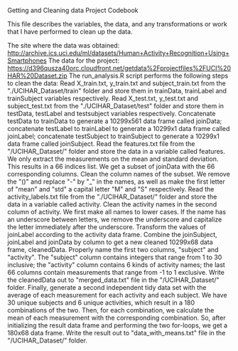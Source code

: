 Getting and Cleaning data Project Codebook

This file describes the variables, the data, and any transformations or work that I have performed to clean up the data.

The site where the data was obtained:
http://archive.ics.uci.edu/ml/datasets/Human+Activity+Recognition+Using+Smartphones
The data for the project:
https://d396qusza40orc.cloudfront.net/getdata%2Fprojectfiles%2FUCI%20HAR%20Dataset.zip
The run_analysis.R script performs the following steps to clean the data:
Read X_train.txt, y_train.txt and subject_train.txt from the "./UCIHAR_Dataset/train" folder and store them in trainData, trainLabel and trainSubject variables respectively.
Read X_test.txt, y_test.txt and subject_test.txt from the "./UCIHAR_Dataset/test" folder and store them in testData, testLabel and testsubject variables respectively.
Concatenate testData to trainData to generate a 10299x561 data frame called joinData; concatenate testLabel to trainLabel to generate a 10299x1 data frame called joinLabel; concatenate testSubject to trainSubject to generate a 10299x1 data frame called joinSubject.
Read the features.txt file from the "/UCIHAR_Dataset/" folder and store the data in a variable called features. We only extract the measurements on the mean and standard deviation. This results in a 66 indices list. We get a subset of joinData with the 66 corresponding columns.
Clean the column names of the subset. We remove the "()" and replace "-" by "_" in the names, as well as make the first letter of "mean" and "std" a capital letter "M" and "S" respectively.
Read the activity_labels.txt file from the "./UCIHAR_Dataset/" folder and store the data in a variable called activity.
Clean the activity names in the second column of activity. We first make all names to lower cases. If the name has an underscore between letters, we remove the underscore and capitalize the letter immediately after the underscore.
Transform the values of joinLabel according to the activity data frame.
Combine the joinSubject, joinLabel and joinData by column to get a new cleaned 10299x68 data frame, cleanedData. Properly name the first two columns, "subject" and "activity". The "subject" column contains integers that range from 1 to 30 inclusive; the "activity" column contains 6 kinds of activity names; the last 66 columns contain measurements that range from -1 to 1 exclusive.
Write the cleanedData out to "merged_data.txt" file in the "/UCIHAR_Dataset/" folder.
Finally, generate a second independent tidy data set with the average of each measurement for each activity and each subject. We have 30 unique subjects and 6 unique activities, which result in a 180 combinations of the two. Then, for each combination, we calculate the mean of each measurement with the corresponding combination. So, after initializing the result data frame and performing the two for-loops, we get a 180x68 data frame.
Write the result out to "data_with_means.txt" file in the "/UCIHAR_Dataset/" folder.